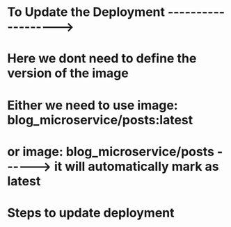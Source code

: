 # To Update the Deployment ------------------->

<!--

apiVersion: apps/v1
kind: Deployment
metadata:
  name: posts-deployment
  labels:
    app: posts
spec:
  replicas: 1
  selector:
    matchLabels:
      app: posts
  template:
    metadata:
      labels:
        app: posts
    spec:
      containers:
      - name: posts
        image: blog_microservice/posts:0.0.1

 -->

# Here we dont need to define the version of the image

# Either we need to use image: blog_microservice/posts:latest

# or image: blog_microservice/posts ------> it will automatically mark as latest

# Steps to update deployment

<!--
1.The Deployment must be using the ':latest' tag in the pod spec section

2.Make and updat to your code

3.Build the image
docker build -t <docker image name>

4.Push the imge to docker
docker push <dockerhub id/image name>

5.Run the below command -
kubectl rollout restart deployment [deployment file name]

 -->
